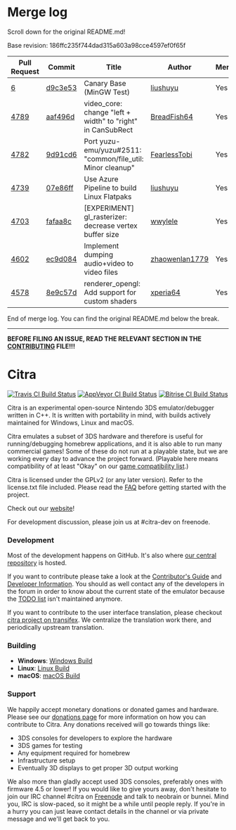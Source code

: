 # Merge log

Scroll down for the original README.md!

Base revision: 186ffc235f744dad315a603a98cce4597ef0f65f

|Pull Request|Commit|Title|Author|Merged?|
|----|----|----|----|----|
|[6](https://github.com/citra-emu/citra-canary/pull/6)|[d9c3e53](https://github.com/citra-emu/citra-canary/pull/6/files/)|Canary Base (MinGW Test)|[liushuyu](https://github.com/liushuyu)|Yes|
|[4789](https://github.com/citra-emu/citra/pull/4789)|[aaf496d](https://github.com/citra-emu/citra/pull/4789/files/)|video_core: change "left + width" to "right" in CanSubRect|[BreadFish64](https://github.com/BreadFish64)|Yes|
|[4782](https://github.com/citra-emu/citra/pull/4782)|[9d91cd6](https://github.com/citra-emu/citra/pull/4782/files/)|Port yuzu-emu/yuzu#2511: "common/file_util: Minor cleanup"|[FearlessTobi](https://github.com/FearlessTobi)|Yes|
|[4739](https://github.com/citra-emu/citra/pull/4739)|[07e86ff](https://github.com/citra-emu/citra/pull/4739/files/)|Use Azure Pipeline to build Linux Flatpaks|[liushuyu](https://github.com/liushuyu)|Yes|
|[4703](https://github.com/citra-emu/citra/pull/4703)|[fafaa8c](https://github.com/citra-emu/citra/pull/4703/files/)|[EXPERIMENT] gl_rasterizer: decrease vertex buffer size|[wwylele](https://github.com/wwylele)|Yes|
|[4602](https://github.com/citra-emu/citra/pull/4602)|[ec9d084](https://github.com/citra-emu/citra/pull/4602/files/)|Implement dumping audio+video to video files|[zhaowenlan1779](https://github.com/zhaowenlan1779)|Yes|
|[4578](https://github.com/citra-emu/citra/pull/4578)|[8e9c57d](https://github.com/citra-emu/citra/pull/4578/files/)|renderer_opengl: Add support for custom shaders|[xperia64](https://github.com/xperia64)|Yes|


End of merge log. You can find the original README.md below the break.

------

**BEFORE FILING AN ISSUE, READ THE RELEVANT SECTION IN THE [CONTRIBUTING](https://github.com/citra-emu/citra/wiki/Contributing#reporting-issues) FILE!!!**

Citra
==============
[![Travis CI Build Status](https://travis-ci.org/citra-emu/citra.svg?branch=master)](https://travis-ci.org/citra-emu/citra)
[![AppVeyor CI Build Status](https://ci.appveyor.com/api/projects/status/sdf1o4kh3g1e68m9?svg=true)](https://ci.appveyor.com/project/bunnei/citra)
[![Bitrise CI Build Status](https://app.bitrise.io/app/4ccd8e5720f0d13b/status.svg?token=H32TmbCwxb3OQ-M66KbAyw&branch=master)](https://app.bitrise.io/app/4ccd8e5720f0d13b)

Citra is an experimental open-source Nintendo 3DS emulator/debugger written in C++. It is written with portability in mind, with builds actively maintained for Windows, Linux and macOS.

Citra emulates a subset of 3DS hardware and therefore is useful for running/debugging homebrew applications, and it is also able to run many commercial games! Some of these do not run at a playable state, but we are working every day to advance the project forward. (Playable here means compatibility of at least "Okay" on our [game compatibility list](https://citra-emu.org/game).)

Citra is licensed under the GPLv2 (or any later version). Refer to the license.txt file included. Please read the [FAQ](https://citra-emu.org/wiki/faq/) before getting started with the project.

Check out our [website](https://citra-emu.org/)!

For development discussion, please join us at #citra-dev on freenode.

### Development

Most of the development happens on GitHub. It's also where [our central repository](https://github.com/citra-emu/citra) is hosted.

If you want to contribute please take a look at the [Contributor's Guide](https://github.com/citra-emu/citra/wiki/Contributing) and [Developer Information](https://github.com/citra-emu/citra/wiki/Developer-Information). You should as well contact any of the developers in the forum in order to know about the current state of the emulator because the [TODO list](https://docs.google.com/document/d/1SWIop0uBI9IW8VGg97TAtoT_CHNoP42FzYmvG1F4QDA) isn't maintained anymore.

If you want to contribute to the user interface translation, please checkout [citra project on transifex](https://www.transifex.com/citra/citra). We centralize the translation work there, and periodically upstream translation.

### Building

* __Windows__: [Windows Build](https://github.com/citra-emu/citra/wiki/Building-For-Windows)
* __Linux__: [Linux Build](https://github.com/citra-emu/citra/wiki/Building-For-Linux)
* __macOS__: [macOS Build](https://github.com/citra-emu/citra/wiki/Building-for-macOS)


### Support
We happily accept monetary donations or donated games and hardware. Please see our [donations page](https://citra-emu.org/donate/) for more information on how you can contribute to Citra. Any donations received will go towards things like:
* 3DS consoles for developers to explore the hardware
* 3DS games for testing
* Any equipment required for homebrew
* Infrastructure setup
* Eventually 3D displays to get proper 3D output working

We also more than gladly accept used 3DS consoles, preferably ones with firmware 4.5 or lower! If you would like to give yours away, don't hesitate to join our IRC channel #citra on [Freenode](http://webchat.freenode.net/?channels=citra) and talk to neobrain or bunnei. Mind you, IRC is slow-paced, so it might be a while until people reply. If you're in a hurry you can just leave contact details in the channel or via private message and we'll get back to you.
